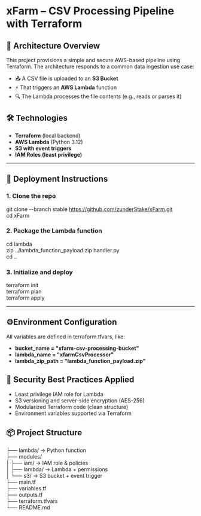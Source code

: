# xFarm – CSV Processing Pipeline with Terraform

## 📌 Architecture Overview

This project provisions a simple and secure AWS-based pipeline using Terraform. The architecture responds to a common data ingestion use case:

- 📤 A CSV file is uploaded to an **S3 Bucket**
- ⚡ That triggers an **AWS Lambda** function
- 🔍 The Lambda processes the file contents (e.g., reads or parses it)

## 🛠️ Technologies

- **Terraform** (local backend)
- **AWS Lambda** (Python 3.12)
- **S3 with event triggers**
- **IAM Roles (least privilege)**

---

## 🚀 Deployment Instructions

### 1. Clone the repo

git clone --branch stable https://github.com/zunderStake/xFarm.git <br>
cd xFarm

### 2. Package the Lambda function
cd lambda <br>
zip ../lambda_function_payload.zip handler.py <br>
cd ..

### 3. Initialize and deploy
terraform init <br>
terraform plan <br>
terraform apply <br>

---

## ⚙️Environment Configuration
All variables are defined in terraform.tfvars, like:

- **bucket_name = "xfarm-csv-processing-bucket"**
- **lambda_name = "xfarmCsvProcessor"**
- **lambda_zip_path = "lambda_function_payload.zip"**

## 🔐 Security Best Practices Applied

- Least privilege IAM role for Lambda
- S3 versioning and server-side encryption (AES-256)
- Modularized Terraform code (clean structure)
- Environment variables supported via Terraform

## 📦 Project Structure
├── lambda/                  → Python function<br>
├── modules/<br>
│   ├── iam/                 → IAM role & policies<br>
│   ├── lambda/              → Lambda + permissions<br>
│   └── s3/                  → S3 bucket + event trigger<br>
├── main.tf<br>
├── variables.tf<br>
├── outputs.tf<br>
├── terraform.tfvars<br>
└── README.md
